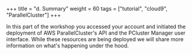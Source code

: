 +++
title = "d. Summary"
weight = 60
tags = ["tutorial", "cloud9", "ParallelCluster"]
+++

In this part of the workshop you accessed your account and initiated the deployment of AWS ParallelCluster's API and the PCluster Manager user interface. While these resources are being deployed we will share more information on what's happening under the hood.
